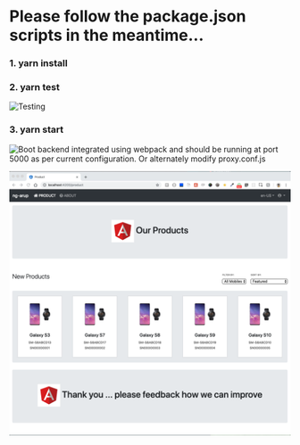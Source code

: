 # Please follow the package.json scripts in the meantime...

### 1. yarn install

### 2. yarn test

![Testing](https://github.com/arupalan/ng-products/blob/master/static/testing.gif)

### 3. yarn start

![Boot](https://github.com/arupalan/ng-products/blob/master/static/yarnstart.gif)
backend integrated using webpack and should be running at port 5000 as per current configuration. Or alternately modify proxy.conf.js

![Frontpage](https://github.com/arupalan/ng-products/blob/master/static/Screenshot.png)
